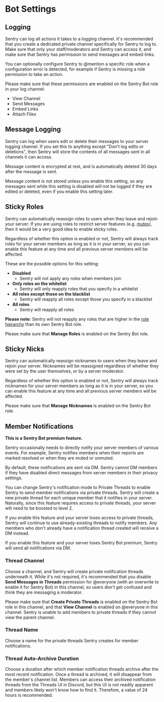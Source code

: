 # Bot Settings

## Logging

Sentry can log all actions it takes to a logging channel. It's recommended that you create a dedicated private channel
specifically for Sentry to log to. Make sure that only your staff/moderators and Sentry can access it, and make sure
that Sentry has permission to send messages and embed links.

You can optionally configure Sentry to @mention a specific role when a configuration error is detected, for example if
Sentry is missing a role permission to take an action.

Please make sure that these permissions are enabled on the Sentry Bot role in your log channel:

- View Channel
- Send Messages
- Embed Links
- Attach Files

## Message Logging

Sentry can log when users edit or delete their messages to your server logging channel. If you set this to anything
except "Don't log edits or deletions", then Sentry will store the contents of all messages sent in all channels it can
access.

Message content is encrypted at rest, and is automatically deleted 30 days after the message is sent.

Message content is not stored unless you enable this setting, so any messages sent while this setting is disabled will
not be logged if they are edited or deleted, even if you enable this setting later.

## Sticky Roles

Sentry can automatically reassign roles to users when they leave and rejoin your server. If you are using roles to
restrict server features (e.g. [mutes](/commands.html#mute)), then it would be a very good idea to enable sticky roles.

Regardless of whether this option is enabled or not, Sentry will always track roles for your server members as long as
it is in your server, so you can enable this feature at any time and all previous server members will be affected.

These are the possible options for this setting:

- **Disabled**
	- Sentry will not apply any roles when members join
- **Only roles on the whitelist**
	- Sentry will only reapply roles that you specify in a whitelist
- **All roles except those on the blacklist**
	- Sentry will reapply all roles except those you specify in a blacklist
- **All roles**
	- Sentry will reapply all roles

**Please note:** Sentry will not reapply any roles that are higher in the [role hierarchy](/#permissions-and-hierarchy)
than its own Sentry Bot role.

Please make sure that **Manage Roles** is enabled on the Sentry Bot role.

## Sticky Nicks

Sentry can automatically reassign nicknames to users when they leave and rejoin your server. Nicknames will be reassigned
regardless of whether they were set by the user themselves, or by a server moderator.

Regardless of whether this option is enabled or not, Sentry will always track nicknames for your server members as long as
it is in your server, so you can enable this feature at any time and all previous server members will be affected.

Please make sure that **Manage Nicknames** is enabled on the Sentry Bot role.

## Member Notifications

**This is a Sentry Bot premium feature.**

Sentry occasionally needs to directly notify your server members of various events. For example, Sentry notifies members
when their reports are marked resolved or when they are muted or unmuted.

By default, these notifications are sent via DM. Sentry cannot DM members if they have disabled direct messages from
server members in their privacy settings.

You can change Sentry's notification mode to Private Threads to enable Sentry to send member notifications via private
threads. Sentry will create a new private thread for each unique member that it notifies in your server. Naturally,
since this feature requires access to private threads, your server will need to be boosted to level 2.

If you enable this feature and your server loses access to private threads, Sentry will continue to use already-existing
threads to notify members. Any members who don't already have a notification thread created will receive a DM instead.

If you enable this feature and your server loses Sentry Bot premium, Sentry will send all notifications via DM.

### Thread Channel

Choose a channel, and Sentry will create private notification threads underneath it. While it's not required, it's
recommended that you disable **Send Messages in Threads** permission for @everyone (with an overwrite to enable it for
Sentry Bot) in this channel, so users don't get confused and think they are messaging a moderator.

Please make sure that **Create Private Threads** is enabled on the Sentry Bot role in this channel, and that **View Channel**
is enabled on @everyone in this channel. Sentry is unable to add members to private threads if they cannot view the
parent channel.

### Thread Name

Choose a name for the private threads Sentry creates for member notifications.

### Thread Auto-Archive Duration

Choose a duration after which member notification threads archive after the most recent notification. Once a thread is
archived, it will disappear from the member's channel list. Members can access their archived notification threads from
the Threads UI in Discord, but this UI is not readily apparent and members likely won't know how to find it. Therefore,
a value of 24 hours is recommended.
